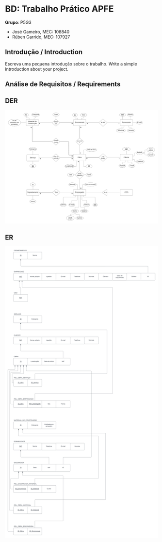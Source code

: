 # BD: Trabalho Prático APFE

**Grupo**: P5G3
- José Gameiro, MEC: 108840
- Rúben Garrido, MEC: 107927

## Introdução / Introduction
 
Escreva uma pequena introdução sobre o trabalho.
Write a simple introduction about your project.

## ​Análise de Requisitos / Requirements


## DER


![DER Diagram!](der.png "AnImage")

## ER

![ER Diagram!](er.png "AnImage")